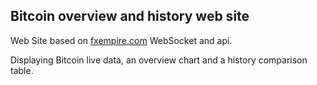 ## Bitcoin overview and history web site

Web Site based on [fxempire.com](https://www.fxempire.com/crypto/btc) WebSocket and api.

Displaying Bitcoin live data, an overview chart and a history comparison table.